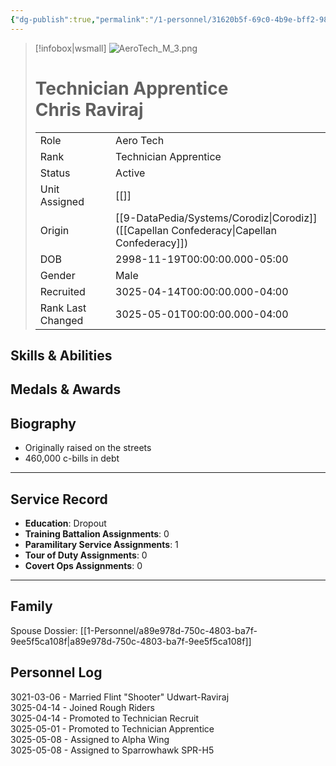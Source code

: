 ```yaml
---
{"dg-publish":true,"permalink":"/1-personnel/31620b5f-69c0-4b9e-bff2-984139648dda/"}
---
```



> [!infobox|wsmall]
> ![AeroTech_M_3.png](/img/user/z_Assets/People/Male/Aerospace%20Tech/AeroTech_M_3.png)
> # Technician Apprentice<br>Chris  Raviraj
> | | |
> | - | - |
> | Role | Aero Tech |
> | Rank | Technician Apprentice |
> | Status | Active |
> | Unit Assigned | [[]]
> | Origin | [[9-DataPedia/Systems/Corodiz\|Corodiz]]<br>([[Capellan Confederacy\|Capellan Confederacy]]) |
> | DOB | 2998-11-19T00:00:00.000-05:00 |
> | Gender | Male |
> | Recruited | 3025-04-14T00:00:00.000-04:00 |
> | Rank Last Changed | 3025-05-01T00:00:00.000-04:00 |

## Skills & Abilities




## Medals & Awards



## Biography
- Originally raised on the streets
- 460,000 c-bills in debt
---
## Service Record
- **Education**: Dropout
- **Training Battalion Assignments**: 0
- **Paramilitary Service Assignments**: 1
- **Tour of Duty Assignments**: 0
- **Covert Ops Assignments**: 0
---

## Family
Spouse Dossier: [[1-Personnel/a89e978d-750c-4803-ba7f-9ee5f5ca108f\|a89e978d-750c-4803-ba7f-9ee5f5ca108f]]


## Personnel Log
3021-03-06 - Married Flint "Shooter" Udwart-Raviraj<br>3025-04-14 - Joined Rough Riders<br>3025-04-14 - Promoted to Technician Recruit<br>3025-05-01 - Promoted to Technician Apprentice<br>3025-05-08 - Assigned to Alpha Wing<br>3025-05-08 - Assigned to Sparrowhawk SPR-H5<br>
